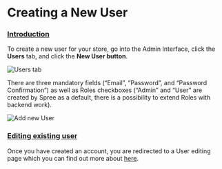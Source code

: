 # Creating a New User

### [Introduction](creating-a-new-user.md#introduction) <a id="introduction"></a>

To create a new user for your store, go into the Admin Interface, click the **Users** tab, and click the **New User button**.

![Users tab](https://guides.spreecommerce.org/static/5f1bd63cf008218bfc7a2f769bdb1c12/03ffe/users_tab.jpg)

There are three mandatory fields \(“Email”, “Password”, and “Password Confirmation”\) as well as Roles checkboxes \(“Admin” and “User” are created by Spree as a default, there is a possibility to extend Roles with backend work\).

![Add new User](https://guides.spreecommerce.org/static/b60f4109b2e263f63985024dabce0f7e/03ffe/add_new_user.jpg)

### [Editing existing user](creating-a-new-user.md#editing-existing-user) <a id="editing-existing-user"></a>

Once you have created an account, you are redirected to a User editing page which you can find out more about [here](editing-users.md).

